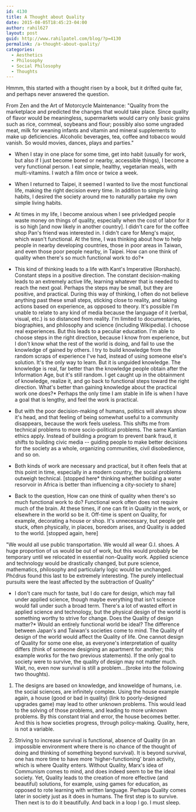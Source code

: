 ```yaml
---
id: 4130
title: A Thought about Quality
date: 2015-08-05T18:45:23-04:00
author: rahil627
layout: post
guid: http://www.rahilpatel.com/blog/?p=4130
permalink: /a-thought-about-quality/
categories:
  - Aesthetics
  - Philosophy
  - Social Philosophy
  - Thoughts
---
```

Hmmm, this started with a thought risen by a book, but it drifted quite far, and perhaps never answered the question.

From Zen and the Art of Motorcycle Maintenance:
"Quality from the marketplace and predicted the changes that would take place. Since quality of flavor would be meaningless, supermarkets would carry only basic grains such as rice, cornmeal, soybeans and flour; possibly also some ungraded meat, milk for weaning infants and vitamin and mineral supplements to make up deficiencies. Alcoholic beverages, tea, coffee and tobacco would vanish. So would movies, dances, plays and parties."

- When I stay in one place for some time, get into habit (usually for work, but also if I just become bored or nearby, accessible things), I become a very functional person. I eat simple, healthy, vegetarian meals, with multi-vitamins. I watch a film once or twice a week.

- When I returned to Taipei, it seemed I wanted to live the most functional life, making the right decision every time. In addition to simple living habits, I desired the society around me to naturally partake my own simple living habits.

- At times in my life, I become anxious when I see privledged people waste money on things of quality, especially when the cost of labor for it is so high [and now likely in another country]. I didn't care for the coffee shop Pan's friend was interested in. I didn't care for Meng's major, which wasn't functional. At the time, I was thinking about how to help people in nearby developing countries, those in poor areas in Taiwan, and even those poor people nearby, in Taipei. How can one think of quality when there's so much functional work to do?*

- This kind of thinking leads to a life with Kant's Imperative (Rorshach). Constant steps in a positive direction. The constant decision-making leads to an extremely active life, learning whatever that is needed to reach the next goal. Perhaps the steps may be small, but they are positive, and practical. During this way of thinking, I often do not believe anything past these small steps, sticking close to reality, and taking actions based on experience, as opposed to theory. It's possible I'm unable to relate to any kind of media because the language of it (verbal, visual, etc.) is so distanced from reality. I'm limited to documentaries, biographies, and philosophy and science (including Wikipedia). I choose real experiences. But this leads to a peculiar education. I'm able to choose steps in the right direction, because I know from experience, but I don't know what the rest of the world is doing, and fail to use the knowledge of gained by others. I try to build knowledge from the random scraps of experience I've had, instead of using someone else's solution. It's the only way to learn. But it is unguided knowledge. The knowledge is real, far better than the knowledge people obtain after the Information Age, but it's still random. I get caught up in the obtainment of knowledge, realize it, and go back to functional steps toward the right direction. What's better than gaining knowledge about the practical work one does?* Perhaps the only time I am stable in life is when I have a goal that is lengthy, and feel the work is practical.

- But with the poor decision-making of humans, politics will always show it's head, and that feeling of being somewhat useful to a community disappears, because the work feels useless. This shifts me from technical problems to more socio-political problems. The same Kantian ethics apply. Instead of building a program to prevent bank fraud, it shifts to building civic media -- guiding people to make better decisions for the society as a whole, organizing communities, civil disobedience, and so on.

- Both kinds of work are necessary and practical, but it often feels that at this point in time, especially in a modern country, the social problems outweigh technical. [stopped here* thinking whether building a water resorvoir in Africa is better than influencing a city-society to share]

- Back to the question, How can one think of quality when there's so much functional work to do? Functional work often does not require much of the brain. At these times, if one can fit in Quality in the work, or elsewhere in the world so be it. Off-time is spent on Quality, for example, decorating a house or shop. It's unnecessary, but people get stuck, often physically, in places, boredom arises, and Quality is added to the world. [stopped again, here]

"We would all use public transportation. We would all wear G.I. shoes. A huge proportion of us would be out of work, but this would probably be temporary until we relocated in essential non-Quality work. Applied science and technology would be drastically changed, but pure science, mathematics, philosophy and particularly logic would be unchanged. Phćdrus found this last to be extremely interesting. The purely intellectual pursuits were the least affected by the subtraction of Quality"

- I don't care much for taste, but I do care for design, which may fall under applied science, though maybe everything that isn't science would fall under such a broad term. There's a lot of wasted effort in applied science and technology, but the physical design of the world is something worthy to strive for change. Does the Quality of design matter?* Would an entirely functional world be ideal? The difference between Japan's and Taiwan's societies come to mind. The Quality of design of the world would affect the Quality of life. One cannot design of Quality for some one else, as everyone's interpretation of quality differs (think of someone designing an apartment for another; this example works for the two previous statements). If the only goal to society were to survive, the quality of design may not matter much. Wait, no, even now survival is still a problem...(broke into the following two thoughts).

1. The designs are based on knowledge, and knoweldge of humans, i.e. the social sciences, are infinitely complex. Using the house example again, a house (good or bad in quality) (link to poorly-designed upgrades game) may lead to other unknown problems. This would lead to the solving of those problems, and leading to more unknown problems. By this constant trial and error, the house becomes better. And this is how societies progress, through policy-making. Quality, here, is not a variable.

2. Striving to increase survival is functional, absence of Quality (in an impossible environment where there is no chance of the thought of doing and thinking of something beyond survival). It is beyond survival, one has more time to have more 'higher-functioning' brain activity, which is where Quality enters. Without Quality, Marx's idea of Communism comes to mind, and does indeed seem to be the ideal society. Yet, Quality leads to the creation of more effective (and beautiful) solutions, for example, using games for education, as opposed to rote learning with written language. Perhaps Quality comes later in society just as it does in humans. The first step is to survive. Then next is to do it beautifully. And back in a loop I go. I must sleep.